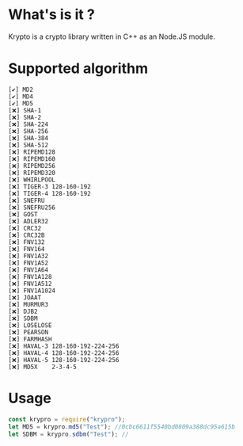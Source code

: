 # What's is it ?

Krypto is a crypto library written in C++ as an Node.JS module.

# Supported algorithm

    [✔️] MD2
    [✔️] MD4
    [✔️] MD5
    [❌] SHA-1
    [❌] SHA-2
    [❌] SHA-224
    [❌] SHA-256
    [❌] SHA-384
    [❌] SHA-512
    [❌] RIPEMD128
    [❌] RIPEMD160
    [❌] RIPEMD256
    [❌] RIPEMD320
    [❌] WHIRLPOOL
    [❌] TIGER-3 128-160-192
    [❌] TIGER-4 128-160-192
    [❌] SNEFRU
    [❌] SNEFRU256
    [❌] GOST
    [❌] ADLER32
    [❌] CRC32
    [❌] CRC32B
    [❌] FNV132
    [❌] FNV164
    [❌] FNV1A32
    [❌] FNV1A52
    [❌] FNV1A64
    [❌] FNV1A128
    [❌] FNV1A512
    [❌] FNV1A1024
    [❌] JOAAT
    [❌] MURMUR3
    [❌] DJB2
    [❌] SDBM
    [❌] LOSELOSE
    [❌] PEARSON
    [❌] FARMHASH
    [❌] HAVAL-3 128-160-192-224-256
    [❌] HAVAL-4 128-160-192-224-256
    [❌] HAVAL-5 128-160-192-224-256
    [❌] MD5X    2-3-4-5

# Usage

```js
const krypro = require("krypro");
let MD5 = krypro.md5("Test"); //0cbc6611f5540bd0809a388dc95a615b
let SDBM = krypro.sdbm("Test"); //
```
